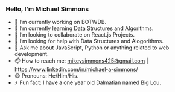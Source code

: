 ### Hello, I'm Michael Simmons



- 🔭 I’m currently working on BOTWDB.
- 🌱 I’m currently learning Data Structures and Algorithms.
- 👯 I’m looking to collaborate on React.js Projects.
- 🤔 I’m looking for help with Data Structures and Alogorithms. 
- 💬 Ask me about JavaScript, Python or anything related to web development.
- 📫 How to reach me: mikeysimmons425@gmail.com | https://www.linkedin.com/in/michael-a-simmons/
- 😄 Pronouns: He/Him/His.
- ⚡ Fun fact: I have a one year old Dalmatian named Big Lou.

       

